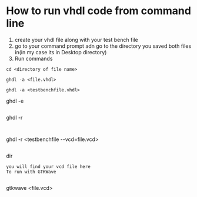 # How to run vhdl code from command line

1. create your vhdl file along with your test bench file
2. go to your command prompt adn go to the directory you saved both files in(in my case its in Desktop directory)
3. Run commands
```
cd <directory of file name>
```
```
ghdl -a <file.vhdl>
```
```
ghdl -a <testbenchfile.vhdl>
```
ghdl -e <testbenchfile>
```
```
ghdl -r <testbenchfile>
```  
  
```
ghdl -r <testbenchfile --vcd=file.vcd>
```
```
dir 
```
you will find your vcd file here
To run with GTKWave
  
```
gtkwave <file.vcd>
```
